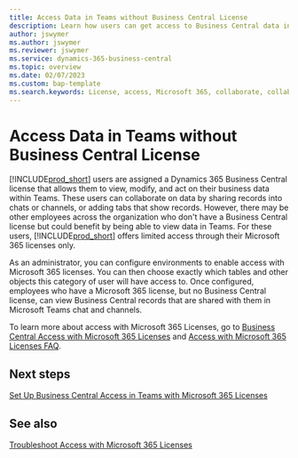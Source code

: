 ```yaml
---
title: Access Data in Teams without Business Central License
description: Learn how users can get access to Business Central data in Microsoft Teams chats and channels, with only a Microsoft 365 license, but no Business Central license.
author: jswymer
ms.author: jswymer 
ms.reviewer: jswymer 
ms.service: dynamics-365-business-central
ms.topic: overview
ms.date: 02/07/2023
ms.custom: bap-template
ms.search.keywords: License, access, Microsoft 365, collaborate, collaboration, Teams, Microsoft Teams
---
```


# Access Data in Teams without Business Central License

[!INCLUDE[prod_short](includes/prod_short.md)] users are assigned a Dynamics 365 Business Central license that allows them to view, modify, and act on their business data within Teams. These users can collaborate on data by sharing records into chats or channels, or adding tabs that show records. However, there may be other employees across the organization who don't have a Business Central license but could benefit by being able to view data in Teams. For these users, [!INCLUDE[prod_short](includes/prod_short.md)] offers limited access through their Microsoft 365 licenses only.  

As an administrator, you can configure environments to enable access with Microsoft 365 licenses. You can then choose exactly which tables and other objects this category of user will have access to. Once configured, employees who have a Microsoft 365 license, but no Business Central license, can view Business Central records that are shared with them in Microsoft Teams chat and channels.

To learn more about access with Microsoft 365 Licenses, go to [Business Central Access with Microsoft 365 Licenses](admin-access-with-m365-license.md) and [Access with Microsoft 365 Licenses FAQ](admin-access-with-m365-license-faq.md).

## Next steps

[Set Up Business Central Access in Teams with Microsoft 365 Licenses](admin-access-with-m365-license-setup.md)  

## See also

[Troubleshoot Access with Microsoft 365 Licenses](admin-access-with-m365-license-troubleshooting.md)  
